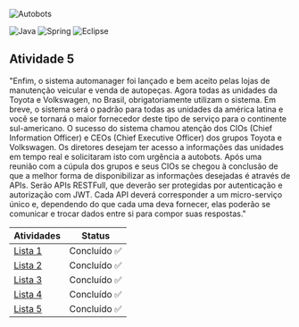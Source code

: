 
![Autobots](https://github.com/JaovitoP/ATVI-Autobots/assets/115598741/08e4551b-bdbb-4833-b2fb-cd2cbabc32ad)

![Java](https://img.shields.io/badge/Java-ED8B00?style=for-the-badge&logo=openjdk&logoColor=white)
![Spring](https://img.shields.io/badge/Spring-6DB33F?style=for-the-badge&logo=spring&logoColor=white)
![Eclipse](https://img.shields.io/badge/Eclipse-2C2255?style=for-the-badge&logo=eclipse&logoColor=white)

## Atividade 5
"Enfim, o sistema automanager foi lançado e bem aceito pelas lojas de manutenção
veicular e venda de autopeças. Agora todas as unidades da Toyota e Volkswagen, no
Brasil, obrigatoriamente utilizam o sistema. Em breve, o sistema será o padrão para
todas as unidades da américa latina e você se tornará o maior fornecedor deste tipo de
serviço para o continente sul-americano.
O sucesso do sistema chamou atenção dos CIOs (Chief Information Officer) e CEOs (Chief
Executive Officer) dos grupos Toyota e Volkswagen. Os diretores desejam ter acesso a
informações das unidades em tempo real e solicitaram isto com urgência a autobots.
Após uma reunião com a cúpula dos grupos e seus CIOs se chegou à conclusão de que a
melhor forma de disponibilizar as informações desejadas é através de APIs. Serão APIs
RESTFull, que deverão ser protegidas por autenticação e autorização com JWT. Cada API
deverá corresponder a um micro-serviço único e, dependendo do que cada uma deva
fornecer, elas poderão se comunicar e trocar dados entre si para compor suas respostas."


| Atividades | Status    |
|-------------|-------------|
| [Lista 1](https://github.com/JaovitoP/ATVI-Autobots)| Concluído ✅ |
| [Lista 2](https://github.com/JaovitoP/ATVII-Autobots)| Concluído ✅ |
| [Lista 3](https://github.com/JaovitoP/ATVIII-Autobots)| Concluído ✅ |
| [Lista 4](https://github.com/JaovitoP/ATVIV-Autobots)| Concluído ✅ |
| [Lista 5](https://github.com/JaovitoP/ATVV-Autobots)| Concluído ✅ |
